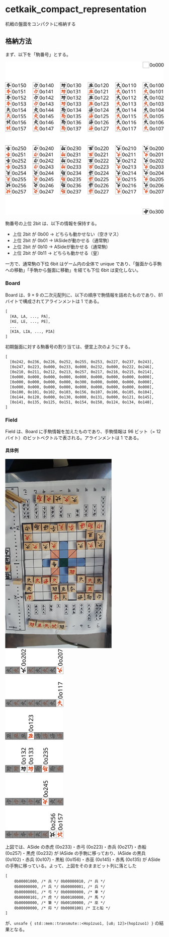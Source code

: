 # cetkaik_compact_representation
机戦の盤面をコンパクトに格納する

## 格納方法

まず、以下を「駒番号」とする。

![](piece_number.png)

駒番号の上位 2bit は、以下の情報を保持する。

- 上位 2bit が 0b00 → どちらも動かせない（空きマス）
- 上位 2bit が 0b01 → IASideが動かせる（通常駒） 
- 上位 2bit が 0b10 → ASideが動かせる（通常駒）
- 上位 2bit が 0b11 → どちらも動かせる（皇）

一方で、通常駒の下位 6bit はゲーム内の全体で unique であり、「盤面から手駒への移動」「手駒から盤面に移動」を経ても下位 6bit は変化しない。

### Board
Board は、9 × 9 の二次元配列に、以下の順序で駒情報を詰めたものであり、81 バイトで構成されてアラインメントは 1 である。

```
[
  [KA, LA, ..., PA],
  [KE, LE, ..., PE],
  ...
  [KIA, LIA, ..., PIA]
]
```

初期盤面に対する駒番号の割り当ては、便宜上次のようにする。

```
[
  [0o242, 0o236, 0o226, 0o252, 0o255, 0o253, 0o227, 0o237, 0o243],
  [0o247, 0o223, 0o000, 0o233, 0o000, 0o232, 0o000, 0o222, 0o246],
  [0o210, 0o211, 0o212, 0o213, 0o257, 0o217, 0o216, 0o215, 0o214],
  [0o000, 0o000, 0o000, 0o000, 0o000, 0o000, 0o000, 0o000, 0o000],
  [0o000, 0o000, 0o000, 0o000, 0o300, 0o000, 0o000, 0o000, 0o000], 
  [0o000, 0o000, 0o000, 0o000, 0o000, 0o000, 0o000, 0o000, 0o000], 
  [0o100, 0o101, 0o102, 0o103, 0o156, 0o107, 0o106, 0o105, 0o104], 
  [0o144, 0o120, 0o000, 0o130, 0o000, 0o131, 0o000, 0o121, 0o145], 
  [0o141, 0o135, 0o125, 0o151, 0o154, 0o150, 0o124, 0o134, 0o140],
]
```

### Field
Field は、Board に手駒情報を加えたものであり、手駒情報は 96 ビット（= 12 バイト）のビットベクトルで表される。アラインメントは 1 である。


#### 具体例
<img src="https://raw.githubusercontent.com/cetkaik/cetkaik_compact_representation/main/20220617_161810.jpg" height="600"> &nbsp;&nbsp;&nbsp;&nbsp;&nbsp;&nbsp;&nbsp;&nbsp;&nbsp; <img src="https://raw.githubusercontent.com/cetkaik/cetkaik_compact_representation/main/piece_number_to_flag.png" height="600"> 

上図では、ASide の赤虎 (0o233)・赤弓 (0o223)・赤兵 (0o217)・赤船 (0o257)・黒虎 (0o232) が IASide の手駒に移っており、IASide の黒兵 (0o102)・赤兵 (0o107)・黒船 (0o156)・赤巫 (0o145)・赤馬 (0o135) が ASide の手駒に移っている。よって、上図をそのままビット列に落とした

```
[
    0b00001000, /* 兵 */ 0b00000010, /* 兵 */
    0b00000000, /* 兵 */ 0b00000001, /* 兵 */
    0b00000001, /* 弓 */ 0b00000000, /* 車 */
    0b00000101, /* 虎 */ 0b00100000, /* 馬 */
    0b00000000, /* 筆 */ 0b00100000, /* 巫 */
    0b00000000, /* 将 */ 0b00001001 /* 王と船 */
]
```

が、`unsafe { std::mem::transmute::<Hop1zuo1, [u8; 12]>(hop1zuo1) }` の結果となる。

